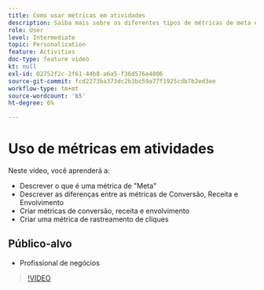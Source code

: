 ```yaml
---
title: Como usar métricas em atividades
description: Saiba mais sobre os diferentes tipos de métricas de meta e como usá-las para medir o desempenho da sua atividade.
role: User
level: Intermediate
topic: Personalization
feature: Activities
doc-type: feature video
kt: null
exl-id: 02752f2c-2f61-44b8-a6a5-f36d576e4806
source-git-commit: fcd2273ba373dc2b3bc59a77f1925cdb7b2ed3ee
workflow-type: tm+mt
source-wordcount: '65'
ht-degree: 6%

---
```


# Uso de métricas em atividades

Neste vídeo, você aprenderá a:

* Descrever o que é uma métrica de &quot;Meta&quot;
* Descrever as diferenças entre as métricas de Conversão, Receita e Envolvimento
* Criar métricas de conversão, receita e envolvimento
* Criar uma métrica de rastreamento de cliques

## Público-alvo

* Profissional de negócios

>[!VIDEO](https://video.tv.adobe.com/v/17380/?quality=12)
